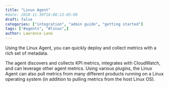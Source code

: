 ```yaml
---
title: "Linux Agent"
#date: 2018-11-30T16:08:13-05:00
draft: false
categories: ["integration", "admin guide", "getting started"]
tags: ["#agents", "#linux",]
author: Lawrence Lane
---
```

Using the Linux Agent, you can quickly deploy and collect metrics with a rich set of metadata.

The agent discovers and collects KPI metrics, integrates with CloudWatch, and can leverage other agent metrics. Using various plugins, the Linux Agent can also pull metrics from many different products running on a Linux operating system (in addition to pulling metrics from the host Linux OS).
